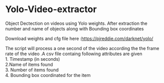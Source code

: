 # Yolo-Video-extractor

Object Dectection on videos  using Yolo weights. After extraction the number and name of objects  along with Bounding box coordinates <br>

Download weights and cfg file here :https://pjreddie.com/darknet/yolo/  <br>

The script will process a one second of the video according the the frame rate of the video .A csv file containg following attributes are given <br>
    1. Timestamp (in seconds) <br>
    2.Name of items found <br>
    3. Number of items found  <br>
    4. Bounding box coordinated for the item
    
    
